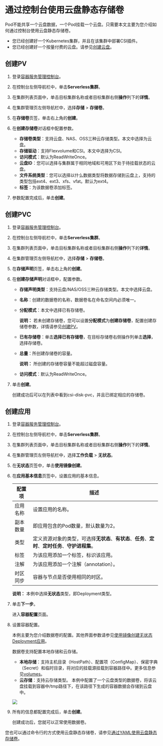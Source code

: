 # 通过控制台使用云盘静态存储卷

Pod不能共享一个云盘数据，一个Pod挂载一个云盘。只需要本文主要为您介绍如何通过控制台使用云盘静态存储卷。

-   您已经创建好一个Kubernetes集群，并且在该集群中部署CSI插件。
-   您已经创建好一个按量付费的云盘。请参见[创建云盘](/cn.zh-CN/块存储/云盘基础操作/创建云盘/创建云盘.md)。

## 创建PV

1.  登录[容器服务管理控制台](https://cs.console.aliyun.com)。

2.  在控制台左侧导航栏中，单击**Serverless集群**。

3.  在集群列表页面中，单击目标集群名称或者目标集群右侧**操作**列下的**详情**。

4.  在集群管理页左侧导航栏中，选择**存储** \> **存储卷**。

5.  在**存储卷**页签，单击右上角的**创建**。

6.  在**创建存储卷**对话框中配置参数。

    -   **存储卷类型**：支持云盘、NAS、OSS三种云存储类型。本文中选择为云盘。
    -   **存储驱动**：支持Flexvolume和CSI。本文中选择为CSI。
    -   **访问模式**：默认为ReadWriteOnce。
    -   **云盘ID**：您可以选择与集群属于相同地域和可用区下处于待挂载状态的云盘。
    -   **文件系统类型**：您可以选择以什么数据类型将数据存储到云盘上，支持的类型包括ext4、ext3、xfs、vfat。默认为ext4。
    -   **标签**：为该数据卷添加标签。
7.  参数配置完成后，单击**创建**。


## 创建PVC

1.  登录[容器服务管理控制台](https://cs.console.aliyun.com)。

2.  在控制台左侧导航栏中，单击**Serverless集群**。

3.  在集群列表页面中，单击目标集群名称或者目标集群右侧**操作**列下的**详情**。

4.  在集群管理页左侧导航栏中，选择**存储** \> **存储卷**。

5.  在**存储声明**页签，单击右上角的**创建**。

6.  在**创建存储声明**对话框中，配置参数。

    -   **存储声明类型**：支持云盘/NAS/OSS三种云存储类型。本文中选择云盘。
    -   **名称**：创建的数据卷的名称，数据卷名在命名空间内必须唯一。
    -   **分配模式**：本文中选择已有存储卷。

        **说明：** 若未创建存储卷，您可以设置**分配模式**为**创建存储卷**，配置创建存储卷参数，详情请参见[创建PV](#section_8vm_2m6_a6q)。

    -   **已有存储卷**：单击**选择已有存储卷**，在目标存储卷右侧操作列单击**选择**，选择存储卷。
    -   **总量**：所创建存储卷的容量。

        **说明：** 所创建的存储卷容量不能超过磁盘容量。

    -   **访问模式**：默认为ReadWriteOnce。
7.  单击**创建**。

    创建成功后可以在列表中看到csi-disk-pvc，并且已绑定相应的存储卷。


## 创建应用

1.  登录[容器服务管理控制台](https://cs.console.aliyun.com)。

2.  在控制台左侧导航栏中，单击**Serverless集群**。

3.  在集群列表页面中，单击目标集群名称或者目标集群右侧**操作**列下的**详情**。

4.  在集群管理页左侧导航栏中，选择**工作负载** \> **无状态**。

5.  在**无状态**页签中，单击**使用镜像创建**。

6.  在**应用基本信息**页签中，设置应用的基本信息。

    |配置项|描述|
    |---|--|
    |应用名称|设置应用的名称。|
    |副本数量|即应用包含的Pod数量，默认数量为2。|
    |类型|定义资源对象的类型，可选择**无状态**、**有状态**、**任务**、**定时**、**定时任务**、**守护进程集**。|
    |标签|为该应用添加一个标签，标识该应用。|
    |注解|为该应用添加一个注解（annotation）。|
    |时区同步|容器与节点是否使用相同的时区。|

    **说明：** 本例中选择**无状态**类型，即Deployment类型。

7.  单击**下一步**。

    进入**容器配置**页面。

8.  设置容器配置。

    本例主要为您介绍数据卷的配置。其他界面参数请参见[使用镜像创建无状态Deployment应用](/cn.zh-CN/Kubernetes集群用户指南/应用管理/使用镜像创建无状态Deployment应用.md)。

    数据卷支持配置本地存储和云存储。

    -   **本地存储**：支持主机目录（HostPath）、配置项（ConfigMap）、保密字典（Secret）和临时目录，将对应的挂载源挂载到容器路径中。更多信息参见[volumes](https://kubernetes.io/docs/concepts/storage/volumes/?spm=0.0.0.0.8VJbrE)。
    -   **云存储**：支持云存储类型。
    本例中配置了一个云盘类型的数据卷，将该云盘挂载到容器中/tmp路径下，在该路径下生成的容器数据会存储到云盘中。

    ![](https://static-aliyun-doc.oss-accelerate.aliyuncs.com/assets/img/zh-CN/2785659951/p68586.png)

9.  所有的信息都配置完成后，单击**创建**。

    创建成功后，您就可以正常使用数据卷。


您也可以通过命令行的方式使用云盘静态存储卷，请参见[通过YAML使用云盘静态存储卷](/cn.zh-CN/Kubernetes集群用户指南/存储管理-CSI/云盘存储卷/通过YAML使用云盘静态存储卷.md)。

